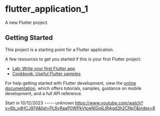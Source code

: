 # flutter_application_1

A new Flutter project.

## Getting Started

This project is a starting point for a Flutter application.

A few resources to get you started if this is your first Flutter project:

- [Lab: Write your first Flutter app](https://docs.flutter.dev/get-started/codelab)
- [Cookbook: Useful Flutter samples](https://docs.flutter.dev/cookbook)

For help getting started with Flutter development, view the
[online documentation](https://docs.flutter.dev/), which offers tutorials,
samples, guidance on mobile development, and a full API reference.


Start in 10/12/2023 ----- unknown
https://www.youtube.com/watch?v=6b_ydHCJ974&list=PL6yRaaP0WPkVtoeNIGqILtRAgd3h2CNpT&index=6